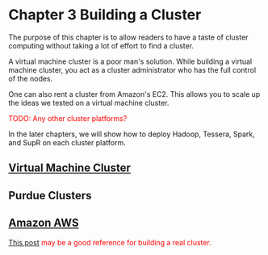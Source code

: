 # Chapter 3 Building a Cluster

The purpose of this chapter is to allow readers to have a taste of cluster computing without taking a lot of effort to find a cluster. 

A virtual machine cluster is a poor man's solution. While building a virtual machine cluster, you act as a cluster administrator who has the full control of the nodes. 

One can also rent a cluster from Amazon's EC2. This allows you to scale up the ideas we tested on a virtual machine cluster. 

<font color='red'>TODO: Any other cluster platforms?</font>

In the later chapters, we will show how to deploy Hadoop, Tessera, Spark, and SupR on each cluster platform.

## [Virtual Machine Cluster](./chapter_3/virtual_machine_cluster.md) 

## Purdue Clusters

## [Amazon AWS](amazon_aws.md) 

<font color='red'>[This post](http://www.tldp.org/HOWTO/Cluster-HOWTO-4.html#ss4.3) may be a good reference for building a real cluster.</font>
